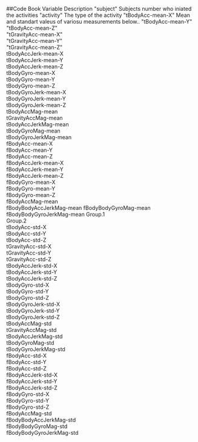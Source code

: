 ##Code Book
Variable						Description 
"subject"                   	Subjects number who iniated the activities
"activity"                  	The type of the activity
"tBodyAcc-mean-X"          		Mean and standart valeus of variosu measurements below..
"tBodyAcc-mean-Y"           
"tBodyAcc-mean-Z"           
"tGravityAcc-mean-X"       
"tGravityAcc-mean-Y"        
"tGravityAcc-mean-Z"       
tBodyAccJerk-mean-X      
tBodyAccJerk-mean-Y       
tBodyAccJerk-mean-Z       
tBodyGyro-mean-X         
tBodyGyro-mean-Y          
tBodyGyro-mean-Z          
tBodyGyroJerk-mean-X     
tBodyGyroJerk-mean-Y      
tBodyGyroJerk-mean-Z      
tBodyAccMag-mean         
tGravityAccMag-mean       
tBodyAccJerkMag-mean      
tBodyGyroMag-mean        
tBodyGyroJerkMag-mean     
fBodyAcc-mean-X           
fBodyAcc-mean-Y          
fBodyAcc-mean-Z           
fBodyAccJerk-mean-X       
fBodyAccJerk-mean-Y      
fBodyAccJerk-mean-Z       
fBodyGyro-mean-X          
fBodyGyro-mean-Y         
fBodyGyro-mean-Z          
fBodyAccMag-mean          
fBodyBodyAccJerkMag-mean 
fBodyBodyGyroMag-mean     
fBodyBodyGyroJerkMag-mean 
Group.1                  
Group.2                   
tBodyAcc-std-X            
tBodyAcc-std-Y           
tBodyAcc-std-Z            
tGravityAcc-std-X         
tGravityAcc-std-Y        
tGravityAcc-std-Z         
tBodyAccJerk-std-X        
tBodyAccJerk-std-Y       
tBodyAccJerk-std-Z        
tBodyGyro-std-X           
tBodyGyro-std-Y          
tBodyGyro-std-Z           
tBodyGyroJerk-std-X       
tBodyGyroJerk-std-Y      
tBodyGyroJerk-std-Z       
tBodyAccMag-std           
tGravityAccMag-std       
tBodyAccJerkMag-std       
tBodyGyroMag-std          
tBodyGyroJerkMag-std     
fBodyAcc-std-X            
fBodyAcc-std-Y            
fBodyAcc-std-Z           
fBodyAccJerk-std-X        
fBodyAccJerk-std-Y        
fBodyAccJerk-std-Z       
fBodyGyro-std-X           
fBodyGyro-std-Y           
fBodyGyro-std-Z          
fBodyAccMag-std           
fBodyBodyAccJerkMag-std   
fBodyBodyGyroMag-std     
fBodyBodyGyroJerkMag-std 
